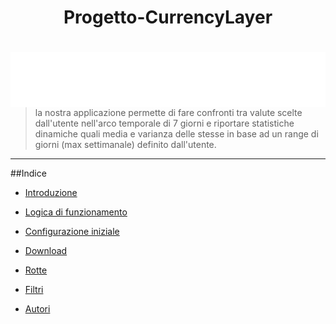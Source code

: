 <h1 align="center"> Progetto-CurrencyLayer</h1>
<h1 align="center"> <img src="currencylayer_logo.png"
  width=auto
  height=auto
  style="float:left;"> 
      </h1>
      
>la nostra applicazione permette di fare  confronti tra valute scelte dall'utente nell'arco temporale di 7 giorni e riportare statistiche dinamiche quali media e varianza delle stesse in base ad un range di giorni (max settimanale) definito dall'utente.
  ***
  
  ##Indice
  - [Introduzione](#introduzione)

- [Logica di funzionamento](#logica-di-funzionamento)

- [Configurazione iniziale](#configurazione-iniziale)

- [Download](#download)

- [Rotte](#rotte)

- [Filtri](#filtri)

- [Autori](#autori)


  


